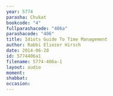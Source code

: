 ```yaml
---
year: 5774
parasha: Chukat
bookcode: "4"
fullparashacode: "406a"
parashacode: "406"
title: Idiots Guide To Time Management 
author: Rabbi Eliezer Hirsch
date: 2014-06-28
id: 5774406a1
filename: 5774-406a-1
layout: audio
moment: 
shabbat: 
occasion: 
---
```

